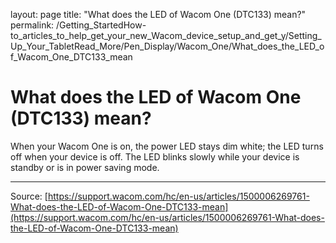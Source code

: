 layout: page
title: "What does the LED of Wacom One (DTC133) mean?"
permalink: /Getting_StartedHow-to_articles_to_help_get_your_new_Wacom_device_setup_and_get_y/Setting_Up_Your_TabletRead_More/Pen_Display/Wacom_One/What_does_the_LED_of_Wacom_One_DTC133_mean

# What does the LED of Wacom One (DTC133) mean?

When your Wacom One is on, the power LED stays dim white; the LED turns off when your device is off. The LED blinks slowly while your device is standby or is in power saving mode.

---
Source: [https://support.wacom.com/hc/en-us/articles/1500006269761-What-does-the-LED-of-Wacom-One-DTC133-mean](https://support.wacom.com/hc/en-us/articles/1500006269761-What-does-the-LED-of-Wacom-One-DTC133-mean)

